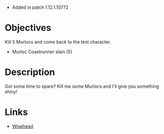 

- Added in patch 1.12.1.10772

# Objectives

Kill 5 Murlocs and come back to the test character.
- Murloc Coastrunner slain (5)


# Description

Got some time to spare? Kill me some Murlocs and I'll give you something shiny!

# Links

- [Wowhead](https://www.wowhead.com/quest=8274/test-kill-quest)
